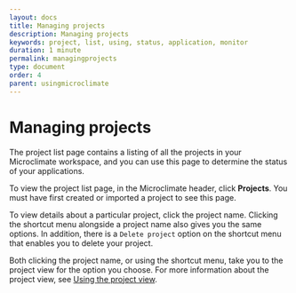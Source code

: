 ```yaml
---
layout: docs
title: Managing projects
description: Managing projects
keywords: project, list, using, status, application, monitor
duration: 1 minute
permalink: managingprojects
type: document
order: 4
parent: usingmicroclimate
---
```


# Managing projects

The project list page contains a listing of all the projects in your Microclimate workspace, and you can use this page to determine the status of your applications.

To view the project list page, in the Microclimate header, click **Projects**. You must have first created or imported a project to see this page.

To view details about a particular project, click the project name. Clicking the shortcut menu alongside a project name also gives you the same options. In addition, there is a `Delete project` option on the shortcut menu that enables you to delete your project.

Both clicking the project name, or using the shortcut menu, take you to the project view for the option you choose. For more information about the project view, see [Using the project view](projectview).
